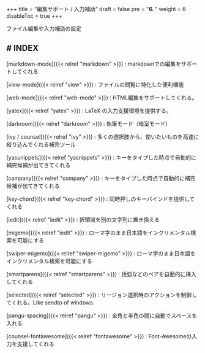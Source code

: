 +++
title = "編集サポート / 入力補助"
draft = false
pre = "<b>6. </b>"
weight = 6
disableToc = true
+++

ファイル編集や入力補助の設定


## # INDEX

[markdown-mode]({{< relref "markdown" >}})
: markdownでの編集をサポートしてくれる

[view-mode]({{< relref "view" >}})
: ファイルの閲覧に特化した便利機能

[web-mode]({{< relref "web-mode" >}})
: HTML編集をサポートしてくれる。

[yatex]({{< relref "yatex" >}})
: LaTeX の入力支援環境を提供する。

[darkroom]({{< relref "darkroom" >}})
: 執筆モード（暗室モード）

[ivy / counsel]({{< relref "ivy" >}})
: 多くの選択肢から、使いたいものを高速に絞り込んでくれる補完ツール

[yasunippets]({{< relref "yasnippets" >}})
: キーをタイプした時点で自動的に補完候補が出てきてくれる

[campany]({{< relref "company" >}})
: キーをタイプした時点で自動的に補完候補が出てきてくれる

[key-chord]({{< relref "key-chord" >}})
: 同時押しのキーバインドを提供してくれる

[iedit]({{< relref "iedit" >}})
: 択領域を別の文字列に置き換える

[migemo]({{< relref "iedit" >}})
: ローマ字のまま日本語をインクリメンタル検索を可能にする

[swiper-migemo]({{< relref "swiper-migemo" >}})
: ローマ字のまま日本語をインクリメンタル検索を可能にする

[smartparens]({{< relref "smartparens" >}})
: 括弧などのペアを自動的に挿入してくれる

[selected]({{< relref "selected" >}})
: リージョン選択時のアクションを制御してくれる。Like sendto of windows.

[pangu-spacing]({{< relref "pangu" >}})
: 全角と半角の間に自動でスペースを入れる

[counsel-fontawesome]({{< relref "fontawesome" >}})
: Font-Awesomeの入力を支援してくれる

